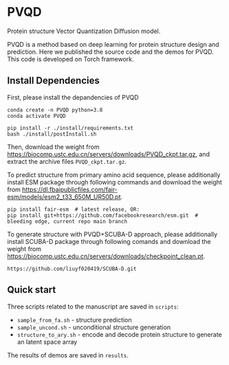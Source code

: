 # PVQD
Protein structure Vector Quantization Diffusion model.

PVQD is a method based on deep learning for protein structure design and prediction. Here we published the source code and the demos for PVQD. This code is developed on Torch framework.

## Install Dependencies
First, please install the depandencies of PVQD
```
conda create -n PVQD python=3.8
conda activate PVQD

pip install -r ./install/requirements.txt
bash ./install/postInstall.sh
```
Then, download the weight from https://biocomp.ustc.edu.cn/servers/downloads/PVQD_ckpt.tar.gz, and extract the archive files `PVQD_ckpt.tar.gz`.

To predict structure from primary amino acid sequence, please additionally install ESM package through following commands and download the weight from https://dl.fbaipublicfiles.com/fair-esm/models/esm2_t33_650M_UR50D.pt.
```
pip install fair-esm  # latest release, OR:
pip install git+https://github.com/facebookresearch/esm.git  # bleeding edge, current repo main branch
```

To generate structure with PVQD+SCUBA-D approach, please additionally install SCUBA-D package through following comands and download the weight from https://biocomp.ustc.edu.cn/servers/downloads/checkpoint_clean.pt.

```
https://github.com/liuyf020419/SCUBA-D.git
```

## Quick start

Three scripts related to the manuscript are saved in `scripts`:
* `sample_from_fa.sh` - structure prediction
* `sample_uncond.sh` - unconditional structure generation
* `structure_to_ary.sh` - encode and decode protein structure to generate an latent space array

The results of demos are saved in `results`.